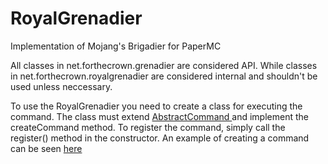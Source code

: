 # RoyalGrenadier
Implementation of Mojang's Brigadier for PaperMC

All classes in net.forthecrown.grenadier are considered API. While classes in net.forthecrown.royalgrenadier are considered internal and shouldn't be used unless neccessary.

To use the RoyalGrenadier you need to create a class for executing the command. The class must extend [AbstractCommand ](https://github.com/BotulToxin/RoyalGrenadier/blob/main/src/main/java/net/forthecrown/grenadier/command/AbstractCommand.java) and implement the createCommand method. To register the command, simply call the register() method in the constructor. An example of creating a command can be seen [here](https://github.com/BotulToxin/RoyalGrenadier/blob/main/src/main/java/net/forthecrown/grenadier/CommandExample.java)
